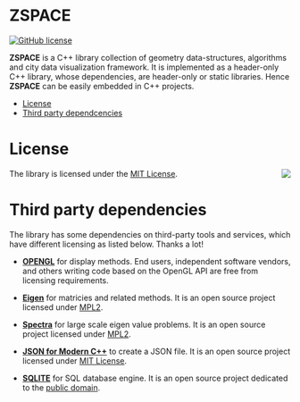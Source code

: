 # ZSPACE
[![GitHub license](https://img.shields.io/badge/license-MIT-blue.svg)](https://github.com/venumb/zSpace_v003/LICENSE.MIT)

**ZSPACE** is a C++  library collection of geometry data-structures, algorithms and city data visualization framework. It is implemented as a header-only C++ library, whose dependencies, are header-only or static libraries. Hence **ZSPACE** can be easily embedded in C++ projects. 

- [License](#license)
- [Third party dependcencies](#used-third-party-dependencies)

# License

<img align="right" src="http://opensource.org/trademarks/opensource/OSI-Approved-License-100x137.png">

The library is licensed under the [MIT License](https://opensource.org/licenses/MIT).


# Third party dependencies
The library has some dependencies on third-party tools and services, which have different licensing as listed below.
Thanks a lot!

- [**OPENGL**](https://www.opengl.org/about/) for display methods. End users, independent software vendors, and others writing code based on the OpenGL API are free from licensing requirements.

- [**Eigen**](https://github.com/eigenteam/eigen-git-mirror) for matricies and related methods. It is an open source project licensed under
[MPL2](https://www.mozilla.org/MPL/2.0/).

- [**Spectra**](https://github.com/yixuan/spectra) for large scale eigen value problems. It is an open source project licensed under
[MPL2](https://www.mozilla.org/MPL/2.0/).

- [**JSON for Modern C++**](https://github.com/nlohmann/json) to create a JSON file. It is an open source project licensed under
[MIT License](https://opensource.org/licenses/MIT).

- [**SQLITE**](https://www.sqlite.org/index.html) for SQL database engine. It is an open source project dedicated to the [public domain](https://en.wikipedia.org/wiki/Public_domain).
